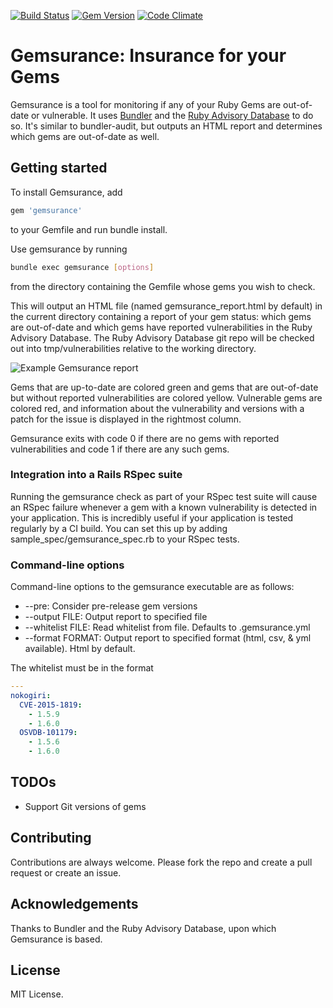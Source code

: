 [![Build Status](https://api.travis-ci.org/appfolio/gemsurance.svg?branch=master)](http://travis-ci.org/appfolio/gemsurance) [![Gem Version](https://badge.fury.io/rb/gemsurance.svg)](http://badge.fury.io/rb/gemsurance) [![Code Climate](https://codeclimate.com/github/appfolio/gemsurance.png)](https://codeclimate.com/github/appfolio/gemsurance)
# Gemsurance: Insurance for your Gems

Gemsurance is a tool for monitoring if any of your Ruby Gems are out-of-date or vulnerable. It uses [Bundler](https://github.com/bundler/bundler) and the [Ruby Advisory Database](https://github.com/rubysec/ruby-advisory-db) to do so. It's similar to bundler-audit, but outputs an HTML report and determines which gems are out-of-date as well.

## Getting started
To install Gemsurance, add
```ruby
gem 'gemsurance'
```
to your Gemfile and run bundle install.

Use gemsurance by running
```sh
bundle exec gemsurance [options]
```
from the directory containing the Gemfile whose gems you wish to check.

This will output an HTML file (named gemsurance_report.html by default) in the current directory containing a report of your gem status: which gems are out-of-date and which gems have reported vulnerabilities in the Ruby Advisory Database. The Ruby Advisory Database git repo will be checked out into tmp/vulnerabilities relative to the working directory.

![Example Gemsurance report](https://raw.github.com/appfolio/gemsurance/master/images/gemsurance_report.png)

Gems that are up-to-date are colored green and gems that are out-of-date but without reported vulnerabilities are colored yellow. Vulnerable gems are colored red, and information about the vulnerability and versions with a patch for the issue is displayed in the rightmost column.

Gemsurance exits with code 0 if there are no gems with reported vulnerabilities and code 1 if there are any such gems.

### Integration into a Rails RSpec suite
Running the gemsurance check as part of your RSpec test suite will cause an RSpec failure whenever a gem with a known vulnerability is detected in your application. This is incredibly useful if your application is tested regularly by a CI build. You can set this up by adding sample_spec/gemsurance_spec.rb to your RSpec tests.

### Command-line options
Command-line options to the gemsurance executable are as follows:
- --pre: Consider pre-release gem versions
- --output FILE: Output report to specified file
- --whitelist FILE: Read whitelist from file. Defaults to .gemsurance.yml
- --format FORMAT: Output report to specified format (html, csv, & yml available). Html by default.

The whitelist must be in the format
```yaml
---
nokogiri:
  CVE-2015-1819:
    - 1.5.9
    - 1.6.0
  OSVDB-101179:
    - 1.5.6
    - 1.6.0
```

## TODOs
- Support Git versions of gems

## Contributing
Contributions are always welcome. Please fork the repo and create a pull request or create an issue.

## Acknowledgements
Thanks to Bundler and the Ruby Advisory Database, upon which Gemsurance is based.

## License
MIT License.
